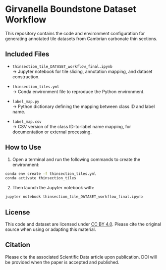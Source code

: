 # Girvanella Boundstone Dataset Workflow

This repository contains the code and environment configuration for generating annotated tile datasets from Cambrian carbonate thin sections.

## Included Files

- `thinsection_tile_DATASET_workflow_final.ipynb`  
  → Jupyter notebook for tile slicing, annotation mapping, and dataset construction.

- `thinsection_tiles.yml`  
  → Conda environment file to reproduce the Python environment.

- `label_map.py`  
  → Python dictionary defining the mapping between class ID and label name.

- `label_map.csv`  
  → CSV version of the class ID-to-label name mapping, for documentation or external processing.

## How to Use

1. Open a terminal and run the following commands to create the environment:

```bash
conda env create -f thinsection_tiles.yml
conda activate thinsection_tiles
```

2. Then launch the Jupyter notebook with:

```bash
jupyter notebook thinsection_tile_DATASET_workflow_final.ipynb
```

## License

This code and dataset are licensed under [CC BY 4.0](https://creativecommons.org/licenses/by/4.0/). Please cite the original source when using or adapting this material.

## Citation

Please cite the associated Scientific Data article upon publication. DOI will be provided when the paper is accepted and published.
